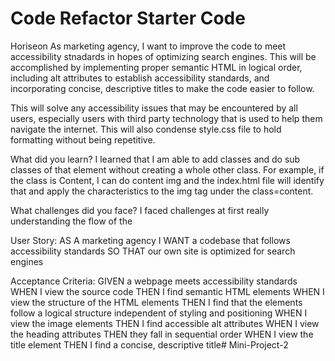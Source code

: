 # Code Refactor Starter Code
Horiseon
As marketing agency, I want to improve the code to meet accessibility stnadards in hopes of optimizing search engines. This will be accomplished by implementing proper semantic HTML in logical order, including alt attributes to establish accessibility standards, and incorporating concise, descriptive titles to make the code easier to follow. 

This will solve any accessibility issues that may be encountered by all users, especially users with third party technology that is used to help them navigate the internet. 
This will also condense style.css file to hold formatting without being repetitive. 

What did you learn?
I learned that I am able to add classes and do sub classes of that element without creating a whole other class. For example, if the class is Content, I can do content img and the index.html file will identify that and apply the characteristics to the img tag under the class=content. 

What challenges did you face?
I faced challenges at first really understanding the flow of the 

User Story:
AS A marketing agency
I WANT a codebase that follows accessibility standards
SO THAT our own site is optimized for search engines

Acceptance Criteria:
GIVEN a webpage meets accessibility standards
WHEN I view the source code
THEN I find semantic HTML elements
WHEN I view the structure of the HTML elements
THEN I find that the elements follow a logical structure independent of styling and positioning
WHEN I view the image elements
THEN I find accessible alt attributes
WHEN I view the heading attributes
THEN they fall in sequential order
WHEN I view the title element
THEN I find a concise, descriptive title# Mini-Project-2
